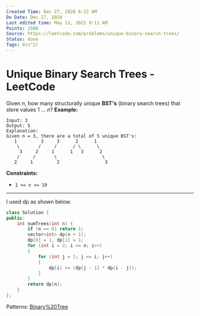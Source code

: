 ```yaml
---
Created Time: Dec 27, 2020 8:22 AM
Do Date: Dec 27, 2020
Last edited time: May 11, 2021 9:11 AM
Points: 1500
Source: https://leetcode.com/problems/unique-binary-search-trees/
Status: done
Tags: O(n^2)
---
```


# Unique Binary Search Trees - LeetCode

Given *n*, how many structurally unique **BST's** (binary search trees) that store values 1 ... *n*?
**Example:**
```
Input: 3
Output: 5
Explanation:
Given n = 3, there are a total of 5 unique BST's:
   1         3     3      2      1
    \       /     /      / \      \
     3     2     1      1   3      2
    /     /       \                 \
   2     1         2                 3
```
**Constraints:**
- `1 <= n <= 19`
---
I used dp as shown below. 
```cpp
class Solution {
public:
    int numTrees(int n) {
        if (n == 0) return 1; 
        vector<int> dp(n + 1);
        dp[0] = 1, dp[1] = 1;
        for (int i = 2; i <= n; i++)
        {
            for (int j = 1; j <= i; j++)
            {
                dp[i] += (dp[j - 1] * dp[i - j]);
            }
        }
        return dp[n]; 
    }
};
```
Patterns: [Binary%20Tree](patterns/Binary%20Tree.md)